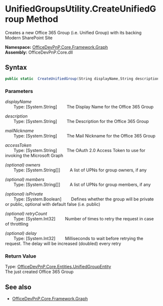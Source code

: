 # UnifiedGroupsUtility.CreateUnifiedGroup Method  
Creates a new Office 365 Group (i.e. Unified Group) with its backing Modern SharePoint Site  

**Namespace:** [OfficeDevPnP.Core.Framework.Graph](OfficeDevPnP.Core.Framework.Graph.md)  
**Assembly:** OfficeDevPnP.Core.dll  
## Syntax
```C#
public static  CreateUnifiedGroup(String displayName,String description,String mailNickname,String accessToken,String[] owners,String[] members,Boolean isPrivate,Int32 retryCount,Int32 delay)
```
### Parameters
*displayName*  
&emsp;&emsp;Type: [System.String] 
&emsp;&emsp;The Display Name for the Office 365 Group  
  
*description*  
&emsp;&emsp;Type: [System.String] 
&emsp;&emsp;The Description for the Office 365 Group  
  
*mailNickname*  
&emsp;&emsp;Type: [System.String] 
&emsp;&emsp;The Mail Nickname for the Office 365 Group  
  
*accessToken*  
&emsp;&emsp;Type: [System.String] 
&emsp;&emsp;The OAuth 2.0 Access Token to use for invoking the Microsoft Graph  
  
*(optional) owners*  
&emsp;&emsp;Type: [System.String[]] 
&emsp;&emsp;A list of UPNs for group owners, if any  
  
*(optional) members*  
&emsp;&emsp;Type: [System.String[]] 
&emsp;&emsp;A list of UPNs for group members, if any  
  
*(optional) isPrivate*  
&emsp;&emsp;Type: [System.Boolean] 
&emsp;&emsp;Defines whether the group will be private or public, optional with default false (i.e. public)  
  
*(optional) retryCount*  
&emsp;&emsp;Type: [System.Int32] 
&emsp;&emsp;Number of times to retry the request in case of throttling  
  
*(optional) delay*  
&emsp;&emsp;Type: [System.Int32] 
&emsp;&emsp;Milliseconds to wait before retrying the request. The delay will be increased (doubled) every retry  
  
### Return Value
Type: [OfficeDevPnP.Core.Entities.UnifiedGroupEntity](OfficeDevPnP.Core.Entities.UnifiedGroupEntity.md)  
The just created Office 365 Group

## See also
- [OfficeDevPnP.Core.Framework.Graph](OfficeDevPnP.Core.Framework.Graph.md)
